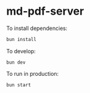 # md-pdf-server

To install dependencies:

```bash
bun install
```

To develop:

```
bun dev
```

To run in production:

```bash
bun start
```
